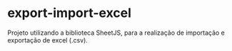 # export-import-excel
Projeto utilizando a biblioteca SheetJS, para a realização de importação e exportação de excel (.csv).
